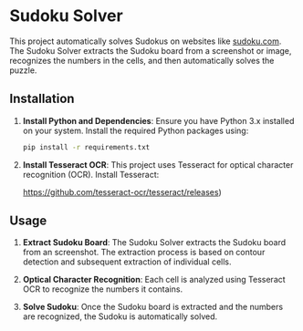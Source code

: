 # Sudoku Solver

This project automatically solves Sudokus on websites like [sudoku.com](https://www.sudoku.com). The Sudoku Solver extracts the Sudoku board from a screenshot or image, recognizes the numbers in the cells, and then automatically solves the puzzle.

## Installation

1. **Install Python and Dependencies**:
    Ensure you have Python 3.x installed on your system. Install the required Python packages using:

    ```bash
    pip install -r requirements.txt
    ```

2. **Install Tesseract OCR**:
    This project uses Tesseract for optical character recognition (OCR). Install Tesseract:

    https://github.com/tesseract-ocr/tesseract/releases)


## Usage

1. **Extract Sudoku Board**:
    The Sudoku Solver extracts the Sudoku board from an screenshot. The extraction process is based on contour detection and subsequent extraction of individual cells.

2. **Optical Character Recognition**:
    Each cell is analyzed using Tesseract OCR to recognize the numbers it contains.

3. **Solve Sudoku**:
    Once the Sudoku board is extracted and the numbers are recognized, the Sudoku is automatically solved.
